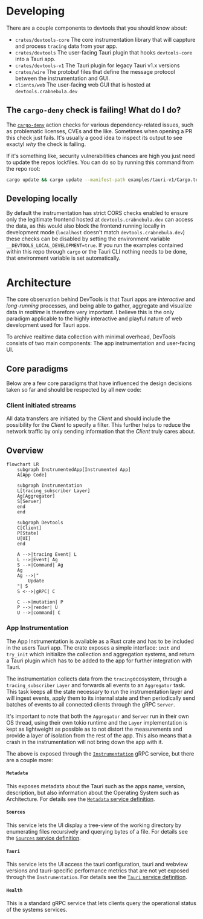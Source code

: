 # Developing

There are a couple components to devtools that you should know about:

- `crates/devtools-core` The core instrumentation library that will cappture and process `tracing` data from your app.
- `crates/devtools` The user-facing Tauri plugin that hooks `devtools-core` into a Tauri app.
- `crates/devtools-v1` The Tauri plugin for legacy Tauri v1.x versions
- `crates/wire` The protobuf files that define the message protocol between the instrumentation and GUI.
- `clients/web` The user-facing web GUI that is hosted at `devtools.crabnebula.dev`

## The `cargo-deny` check is failing! What do I do?

The [`cargo-deny`](https://github.com/EmbarkStudios/cargo-deny) action checks for various dependency-related issues,
such as problematic licenses, CVEs and the like. Sometimes when opening a PR this check just fails. It's usually a good
idea to inspect its output to see exactyl _why_ the check is failing.

If it's something like, security vulnerabilities chances are high you just need to update the repos lockfiles. You can
do so by running this command from the repo root:

```bash
cargo update && cargo update --manifest-path examples/tauri-v1/Cargo.toml && cargo update --manifest-path crates/devtools-v1/Cargo.toml
```

## Developing locally

By default the instrumentation has strict CORS checks enabled to ensure only the legitimate frontend hosted
at `devtools.crabnebula.dev` can access the data, as this would also block the frontend running locally in development
mode (`localhost` doesn't match `devtools.crabnebula.dev`) these checks can be disabled by setting the environment
variable `__DEVTOOLS_LOCAL_DEVELOPMENT=true`. If you run the examples contained within this repo through `cargo` or the
Tauri CLI nothing needs to be done, that environment variable is set automatically.

# Architecture

The core observation behind DevTools is that Tauri apps are _interactive_ and _long-running_ processes,
and being able to gather, aggregate and visualize data _in realtime_ is therefore very important.
I believe this is the only paradigm applicable to the highly interactive and playful nature of web development used for
Tauri apps.

To archive realtime data collection with minimal overhead, DevTools consists of two main components:
The app instrumentation and user-facing UI.

## Core paradigms

Below are a few core paradigms that have influenced the design decisions taken so far and should be respected by all new
code:

### Client initiated streams

All data transfers are initiated by the _Client_ and should include the possibility for the _Client_ to specify a
filter.
This further helps to reduce the network traffic by only sending information that the _Client_ truly cares about.

## Overview

```mermaid
flowchart LR
    subgraph InstrumentedApp[Instrumented App]
    A[App Code]

    subgraph Instrumentation
    L[tracing_subscriber Layer]
    Ag[Aggregator]
    S[Server]
    end
    end

    subgraph Devtools
    C[Client]
    P[State]
    U[UI]
    end

    A -->|tracing Event| L
    L -->|Event| Ag
    S -->|Command| Ag
    Ag
    Ag -->|"
        Update
    "| S
    S <-->|gRPC| C

    C -->|mutation| P
    P -->|render| U
    U -->|command| C
```

### App Instrumentation

The App Instrumentation is available as a Rust crate and has to be included in the users Tauri app.
The crate exposes a simple interface: `init` and `try_init` which initialize the collection and aggregation systems,
and return a Tauri plugin which has to be added to the app for further integration with Tauri.

The instrumentation collects data from the `tracing`ecosystem, through a `tracing_subscriber` `Layer` and
forwards all events to an `Aggregator` task. This task keeps all the state necessary to run the instrumentation layer
and will ingest events, apply them to its internal state and then periodically send batches of events to all
connected clients through the gRPC `Server`.

It's important to note that both the `Aggregator` and `Server` run in their own OS thread, using their own tokio runtime
and the `Layer` implementation is kept as lightweight as possible as to not distort the measurements and provide a
layer of isolation from the rest of the app.
This also means that a crash in the instrumentation will not bring down the app with it.

The above is exposed through the [`Instrumentation`](./crates/wire/proto/instrument.proto) gRPC service, but there are a
couple more:

#### `Metadata`

This exposes metadata about the Tauri such as the apps name, version, description, but also information
about the Operating System such as Architecture.
For details see the [`Metadata` service definition](./crates/wire/proto/meta.proto).

#### `Sources`

This service lets the UI display a tree-view of the working directory by enumerating files recursively and
querying bytes of a file.
For details see the [`Sources` service definition](./crates/wire/proto/sources.proto).

#### `Tauri`

This service lets the UI access the tauri configuration, tauri and webview versions and tauri-specific performance
metrics that are not yet exposed through the `Instrumentation`.
For details see the [`Tauri` service definition](./crates/wire/proto/tauri.proto).

#### `Health`

This is a standard gRPC service that lets clients query the operational status of the systems services.
